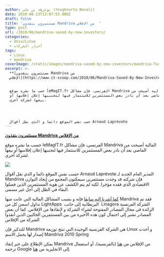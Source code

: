 ```yaml
---
author: يوغرطة بن علي (Youghourta Benali)
date: 2010-06-23T13:07:53.000Z
draft: false
title: 'مستثمرون ينقذون Mandriva من الإفلاس  '
type: post
url: /2010/06/mandriva-saved-by-new-investors/
categories:
  - Unix/Linux
  - أخبار الشركات
tags:
  - Linux
  - mandriva
coverImage: /static/images/mandriva-saved-by-new-investors/mandriva-Tux.jpg
excerpt: >-
  **[مستثمرون ينقذون Mandriva من
  الإفلاس](https://www.it-scoop.com/2010/06/Mandriva-Saved-By-New-Investors)**


  حسب ما نشره موقع leMagIT.fr الفرنسي، فإن مشاكل Mandriva المالية أصبحت من
  الماضي بعد أن بادر بعض المستثمرين للاستثمار فيها لتجنبيها إعلان إفلاسها أو
  بيعها لشركة أخرى.




  حسب نفس الموقع دائما و الذي نقل أقوال Arnaud Laprévote
---
```

**[مستثمرون ينقذون Mandriva من الإفلاس](https://www.it-scoop.com/2010/06/Mandriva-Saved-By-New-Investors)**

حسب ما نشره موقع leMagIT.fr الفرنسي، فإن مشاكل Mandriva المالية أصبحت من الماضي بعد أن بادر بعض المستثمرين للاستثمار فيها لتجنبيها إعلان إفلاسها أو بيعها لشركة أخرى.

![](/static/images/mandriva-saved-by-new-investors/mandriva-Tux.jpg)

حسب نفس الموقع دائما و الذي نقل أقوال Arnaud Laprévote المدير العام الجديد لـ Mandriva فإن شركته قد وجدت مستثمرين سيمكنون المجمع من إيجاد التوازن الاقتصادي الذي فقده مؤخرا. لكنه لم يتم الكشف عن هوية المستثمرين الذين فضلوا البقاء في الظل إلى أجل غير مسمى.

[كما أشرنا إليه سابقا](https://www.it-scoop.com/2010/05/mandriva-for-sale/) فإنه و بسبب المشاكل المالية التي عانت منها Mandriva فقد تم تداول اسمي كل من LightApps  البريطانية إلى جانب  Linagora الشركة الفرنسية الرائدة في مجال المصادر المفتوحة لشراء الشركة و لإنقاذها من الإفلاس. كما أن بعض المصادر تشير إلى احتمال كون هذه الأخيرة من بين المستثمرين الحاليين الذين أنقذوا الشركة من الإفلاس

للتذكير فإن Mandriva هي الشركة الفرنسية الوحيدة التي تنتج توزيعة Linux و أحدث إصدار لها يحمل الاسم Mandriva 2010 Spring

يمكن الإطلاع على خبر إنقاذ Mandriva من الإفلاس من [هنا](http://www.lemagit.fr/article/linux-mandriva-opensource-investisseurs/6613/1/exclusif-mandriva-sauve-par-des-investisseurs/) (بالفرنسية)، أو استعمال ترجمة Google إلى الانجليزية من [هنا](http://translate.google.com/translate?u=http://www.lemagit.fr/article/linux-mandriva-opensource-investisseurs/6613/1/exclusif-mandriva-sauve-par-des-investisseurs/\&sl=fr\&tl=en\&hl=\&ie=UTF-8).
